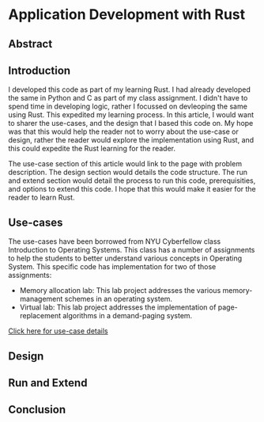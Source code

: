 # Application Development with Rust
## Abstract
## Introduction
I developed this code as part of my learning Rust. I had already developed the same in Python and C as part of my class assignment. I didn't have to spend time in developing logic, rather I focussed on devleoping the same using Rust. This expedited my learning process. In this article, I would want to sharer the use-cases, and the design that I based this code on. My hope was that this would help the reader not to worry about the use-case or design, rather the reader would explore the implementation using Rust, and this could expedite the Rust learning for the reader.

The use-case section of this article would link to the page with problem description. The design section would details the code structure. The run and extend section would detail the process to run this code, prerequisities, and options to extend this code. I hope that this would make it easier for the reader to learn Rust.
## Use-cases
The use-cases have been borrowed from NYU Cyberfellow class Introduction to Operating Systems. This class has a number of assignments to help the students to better understand various concepts in Operating System. This specific code has implementation for two of those assignments: 
* Memory allocation lab: This lab project addresses the various memory-management schemes in an operating system.
* Virtual lab: This lab project addresses the implementation of page-replacement algorithms in a demand-paging system.

[Click here for use-case details](https://github.com/a759116/mos_rust/wiki/Use-Cases)

## Design

## Run and Extend
## Conclusion
